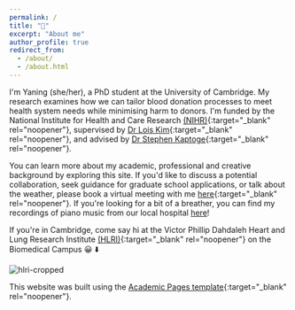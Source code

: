 ```yaml
---
permalink: /
title: "👋"
excerpt: "About me"
author_profile: true
redirect_from: 
  - /about/
  - /about.html
---
```


I'm Yaning (she/her), a PhD student at the University of Cambridge. My research examines how we can tailor blood donation processes to meet health system needs while minimising harm to donors. I'm funded by the National Institute for Health and Care Research [(NIHR)](https://www.nihr.ac.uk/){:target="_blank" rel="noopener"}, supervised by [Dr Lois Kim](https://orcid.org/0000-0002-4552-3820){:target="_blank" rel="noopener"}, and advised by [Dr Stephen Kaptoge](https://www.donorhealth-btru.nihr.ac.uk/contact/dr-stephen-kaptoge/){:target="_blank" rel="noopener"}.

You can learn more about my academic, professional and creative background by exploring this site. If you'd like to discuss a potential collaboration, seek guidance for graduate school applications, or talk about the weather, please book a virtual meeting with me [here](https://calendly.com/yaningwu/30min){:target="_blank" rel="noopener"}. If you're looking for a bit of a breather, you can find my recordings of piano music from our local hospital [here](https://yaning-wu.github.io/music-at-rph/)!

If you're in Cambridge, come say hi at the Victor Phillip Dahdaleh Heart and Lung Research Institute [(HLRI)](https://www.hlri.cam.ac.uk/){:target="_blank" rel="noopener"} on the Biomedical Campus 😀 ⬇️ 

![hlri-cropped](https://github.com/yaning-wu/yaning-wu.github.io/assets/145920710/27efc361-6b76-4e28-9754-ae151afcb43e)

This website was built using the [Academic Pages template](https://academicpages.github.io/){:target="_blank" rel="noopener"}. 
